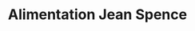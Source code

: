 ---
title: "Alimentation Jean Spence"
url: /saint-laurent-de-lile-dorleans/alimentation-jean-spence/
shop: supermarket
---